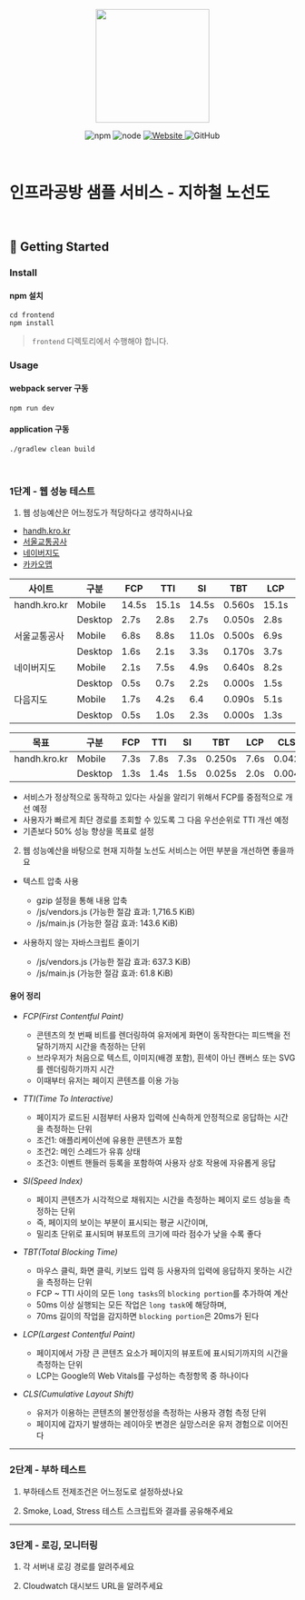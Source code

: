 <p align="center">
    <img width="200px;" src="https://raw.githubusercontent.com/woowacourse/atdd-subway-admin-frontend/master/images/main_logo.png"/>
</p>
<p align="center">
  <img alt="npm" src="https://img.shields.io/badge/npm-%3E%3D%205.5.0-blue">
  <img alt="node" src="https://img.shields.io/badge/node-%3E%3D%209.3.0-blue">
  <a href="https://edu.nextstep.camp/c/R89PYi5H" alt="nextstep atdd">
    <img alt="Website" src="https://img.shields.io/website?url=https%3A%2F%2Fedu.nextstep.camp%2Fc%2FR89PYi5H">
  </a>
  <img alt="GitHub" src="https://img.shields.io/github/license/next-step/atdd-subway-service">
</p>

<br>

# 인프라공방 샘플 서비스 - 지하철 노선도

<br>

## 🚀 Getting Started

### Install
#### npm 설치
```
cd frontend
npm install
```
> `frontend` 디렉토리에서 수행해야 합니다.

### Usage
#### webpack server 구동
```
npm run dev
```
#### application 구동
```
./gradlew clean build
```
<br>


### 1단계 - 웹 성능 테스트
1. 웹 성능예산은 어느정도가 적당하다고 생각하시나요

- [handh.kro.kr](handh.kro.kr)
- [서울교통공사](http://www.seoulmetro.co.kr/kr/cyberStation.do)
- [네이버지도](https://m.map.naver.com/subway/subwayLine.naver?region=1000)
- [카카오맵](https://m.map.kakao.com/)

| 사이트        | 구분     | FCP   | TTI   | SI    | TBT    | LCP   | CLS   |
|--------------|---------|-------|-------|-------|--------|-------|-------|
| handh.kro.kr | Mobile  | 14.5s | 15.1s | 14.5s | 0.560s | 15.1s | 0.042 |
|              | Desktop | 2.7s  | 2.8s  | 2.7s  | 0.050s | 2.8s  | 0.004 |
| 서울교통공사   | Mobile  | 6.8s  | 8.8s  | 11.0s | 0.500s | 6.9s  | 0.000 |
|              | Desktop | 1.6s  | 2.1s  | 3.3s  | 0.170s | 3.7s  | 0.014 |
| 네이버지도     | Mobile  | 2.1s  | 7.5s  | 4.9s  | 0.640s | 8.2s  | 0.030 |
|              | Desktop | 0.5s  | 0.7s  | 2.2s  | 0.000s | 1.5s  | 0.006 |
| 다음지도       | Mobile  | 1.7s | 4.2s  | 6.4   | 0.090s | 5.1s   | 0.144 |
|              | Desktop | 0.5s  | 1.0s  | 2.3s  | 0.000s | 1.3s  | 0.039 |

| 목표          | 구분     | FCP   | TTI   | SI    | TBT    | LCP   | CLS   |
|--------------|---------|-------|-------|-------|--------|-------|-------|
| handh.kro.kr | Mobile  | 7.3s  | 7.8s  | 7.3s |  0.250s | 7.6s  | 0.042 |
|              | Desktop | 1.3s  | 1.4s  | 1.5s  | 0.025s | 2.0s  | 0.004 |

- 서비스가 정상적으로 동작하고 있다는 사실을 알리기 위해서 FCP를 중점적으로 개선 예정
- 사용자가 빠르게 최단 경로를 조회할 수 있도록 그 다음 우선순위로 TTI 개선 예정
- 기존보다 50% 성능 향상을 목표로 설정

2. 웹 성능예산을 바탕으로 현재 지하철 노선도 서비스는 어떤 부분을 개선하면 좋을까요

- 텍스트 압축 사용 
    - gzip 설정을 통해 내용 압축
    - /js/vendors.js (가능한 절감 효과: 1,716.5 KiB) 
    - /js/main.js (가능한 절감 효과: 143.6 KiB)

- 사용하지 않는 자바스크립트 줄이기
    - /js/vendors.js (가능한 절감 효과: 637.3 KiB)
    - /js/main.js (가능한 절감 효과: 61.8 KiB)

#### 용어 정리
- *FCP(First Contentful Paint)*
    - 콘텐츠의 첫 번째 비트를 렌더링하여 유저에게 화면이 동작한다는 피드백을 전달하기까지 시간을 측정하는 단위
    - 브라우저가 처음으로 텍스트, 이미지(배경 포함), 흰색이 아닌 캔버스 또는 SVG를 렌더링하기까지 시간
    - 이때부터 유저는 페이지 콘텐츠를 이용 가능

- *TTI(Time To Interactive)*
    - 페이지가 로드된 시점부터 사용자 입력에 신속하게 안정적으로 응답하는 시간을 측정하는 단위
    - 조건1: 애플리케이션에 유용한 콘텐츠가 포함
    - 조건2: 메인 스레드가 유휴 상태
    - 조건3: 이벤트 핸들러 등록을 포함하여 사용자 상호 작용에 자유롭게 응답
    
- *SI(Speed Index)*
    - 페이지 콘텐츠가 시각적으로 채워지는 시간을 측정하는 페이지 로드 성능을 측정하는 단위
    - 즉, 페이지의 보이는 부분이 표시되는 평균 시간이며,
    - 밀리초 단위로 표시되며 뷰포트의 크기에 따라 점수가 낮을 수록 좋다
 
- *TBT(Total Blocking Time)*
    - 마우스 클릭, 화면 클릭, 키보드 입력 등 사용자의 입력에 응답하지 못하는 시간을 측정하는 단위
    - FCP ~ TTI 사이의 모든 `long tasks`의 `blocking portion`를 추가하여 계산
    - 50ms 이상 실행되는 모든 작업은 `long task`에 해당하며,
    - 70ms 길이의 작업을 감지하면 `blocking portion`은 20ms가 된다
    
- *LCP(Largest Contentful Paint)*
    - 페이지에서 가장 큰 콘텐츠 요소가 페이지의 뷰포트에 표시되기까지의 시간을 측정하는 단위
    - LCP는 Google의 Web Vitals를 구성하는 측정항목 중 하나이다
    
- *CLS(Cumulative Layout Shift)*
    - 유저가 이용하는 콘텐츠의 불안정성을 측정하는 사용자 경험 측정 단위
    - 페이지에 갑자기 발생하는 레이아웃 변경은 실망스러운 유저 경험으로 이어진다

---

### 2단계 - 부하 테스트 
1. 부하테스트 전제조건은 어느정도로 설정하셨나요

2. Smoke, Load, Stress 테스트 스크립트와 결과를 공유해주세요

---

### 3단계 - 로깅, 모니터링
1. 각 서버내 로깅 경로를 알려주세요

2. Cloudwatch 대시보드 URL을 알려주세요
